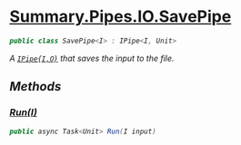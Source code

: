 # [Summary.Pipes.IO.SavePipe<I>](../src/Core/Pipes/IO/SavePipe.cs#L6)
```cs
public class SavePipe<I> : IPipe<I, Unit>
```

A [`IPipe{I,O}`](./IPipe{I,O}.md) that saves the input to the file.

## Methods
### [Run(I)](../src/Core/Pipes/IO/SavePipe.cs#L8)
```cs
public async Task<Unit> Run(I input)
```

